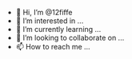 - 👋 Hi, I’m @12fiffe
- 👀 I’m interested in ...
- 🌱 I’m currently learning ...
- 💞️ I’m looking to collaborate on ...
- 📫 How to reach me ...

<!---
12fiffe/12fiffe is a ✨ special ✨ repository because its `README.md` (this file) appears on your GitHub profile.
You can click the Preview link to take a look at your changes.
--->
